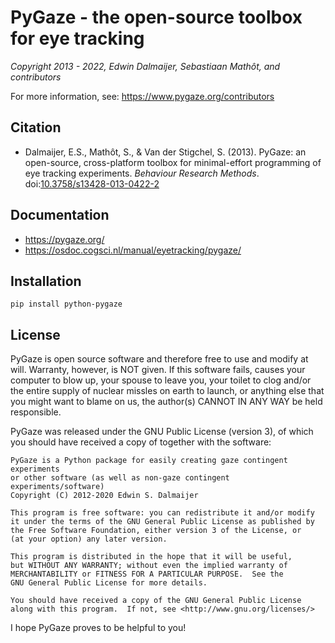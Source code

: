 # PyGaze - the open-source toolbox for eye tracking

*Copyright 2013 - 2022, Edwin Dalmaijer, Sebastiaan Mathôt, and contributors*

For more information, see: <https://www.pygaze.org/contributors>


## Citation

* Dalmaijer, E.S., Mathôt, S., & Van der Stigchel, S. (2013). PyGaze: an open-source, cross-platform toolbox for minimal-effort programming of eye tracking experiments. *Behaviour Research Methods*. doi:[10.3758/s13428-013-0422-2](http://link.springer.com/article/10.3758%2Fs13428-013-0422-2)


## Documentation

- <https://pygaze.org/>
- <https://osdoc.cogsci.nl/manual/eyetracking/pygaze/>


## Installation

```
pip install python-pygaze
```


## License

PyGaze is open source software and therefore free to use and modify at will.
Warranty, however, is NOT given. If this software fails, causes your computer
to blow up, your spouse to leave you, your toilet to clog and/or the entire
supply of nuclear missles on earth to launch, or anything else that you might
want to blame on us, the author(s) CANNOT IN ANY WAY be held responsible.

PyGaze was released under the GNU Public License (version 3), of which you
should have received a copy of together with the software:

    PyGaze is a Python package for easily creating gaze contingent experiments
    or other software (as well as non-gaze contingent experiments/software)
    Copyright (C) 2012-2020 Edwin S. Dalmaijer

    This program is free software: you can redistribute it and/or modify
    it under the terms of the GNU General Public License as published by
    the Free Software Foundation, either version 3 of the License, or
    (at your option) any later version.

    This program is distributed in the hope that it will be useful,
    but WITHOUT ANY WARRANTY; without even the implied warranty of
    MERCHANTABILITY or FITNESS FOR A PARTICULAR PURPOSE.  See the
    GNU General Public License for more details.

    You should have received a copy of the GNU General Public License
    along with this program.  If not, see <http://www.gnu.org/licenses/>

I hope PyGaze proves to be helpful to you!
